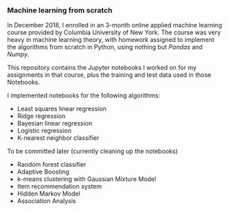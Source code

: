 ### Machine learning from scratch

In December 2018, I enrolled in an 3-month online applied machine learning course provided by Columbia University of New York. The course was very heavy in machine learning theory, with homework assigned to implement the algorithms from scratch in Python, using nothing but _Pandas_ and _Numpy_.

This repository contains the Jupyter notebooks I worked on for my assignments in that course, plus the training and test data used in those Notebooks.

I implemented notebooks for the following algorithms:

* Least squares linear regression
* Ridge regression
* Bayesian linear regression
* Logistic regression
* K-nearest neighbor classifier

To be committed later (currently cleaning up the notebooks)
* Random forest classifier
* Adaptive Boosting
* k-means clustering with Gaussian Mixture Model
* Item recommendation system
* Hidden Markov Model
* Association Analysis
